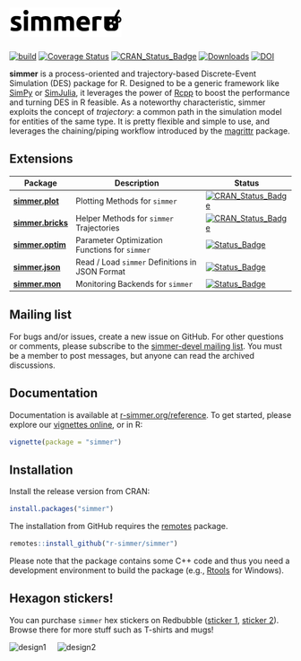 # <img src="https://raw.githubusercontent.com/r-simmer/r-simmer.github.io/master/images/simmer-logo.png" alt="simmer" width="200" />

<!-- badges: start -->
[![build](https://github.com/r-simmer/simmer/actions/workflows/build.yml/badge.svg)](https://github.com/r-simmer/simmer/actions/workflows/build.yml)
[![Coverage Status](https://codecov.io/gh/r-simmer/simmer/branch/master/graph/badge.svg)](https://app.codecov.io/gh/r-simmer/simmer)
[![CRAN\_Status\_Badge](https://www.r-pkg.org/badges/version/simmer)](https://cran.r-project.org/package=simmer)
[![Downloads](https://cranlogs.r-pkg.org/badges/simmer)](https://cran.r-project.org/package=simmer)
[![DOI](https://img.shields.io/badge/doi-10.18637/jss.v090.i02-informational.svg)](https://doi.org/10.18637/jss.v090.i02)
<!-- badges: end -->

**simmer** is a process-oriented and trajectory-based Discrete-Event Simulation (DES) package for R. Designed to be a generic framework like [SimPy](https://simpy.readthedocs.io/) or [SimJulia](https://simjuliajl.readthedocs.io/), it leverages the power of [Rcpp](https://www.rcpp.org/) to boost the performance and turning DES in R feasible. As a noteworthy characteristic, simmer exploits the concept of _trajectory_: a common path in the simulation model for entities of the same type. It is pretty flexible and simple to use, and leverages the chaining/piping workflow introduced by the [magrittr](https://github.com/tidyverse/magrittr) package.

## Extensions

Package          | Description                                     | Status
---------------- | ----------------------------------------------- | ------------------
[**simmer.plot**](https://r-simmer.org/extensions/plot)  |  Plotting Methods for `simmer` | [![CRAN\_Status\_Badge](https://www.r-pkg.org/badges/version/simmer.plot)](https://cran.r-project.org/package=simmer.plot)
[**simmer.bricks**](https://r-simmer.org/extensions/bricks)  |  Helper Methods for `simmer` Trajectories | [![CRAN\_Status\_Badge](https://www.r-pkg.org/badges/version/simmer.bricks)](https://cran.r-project.org/package=simmer.bricks)
[**simmer.optim**](https://github.com/r-simmer/simmer.optim) | Parameter Optimization Functions for `simmer` | [![Status\_Badge](https://img.shields.io/badge/lifecycle-dormant-blue.svg)](https://lifecycle.r-lib.org/articles/stages.html)
[**simmer.json**](https://github.com/r-simmer/simmer.json)  | Read / Load `simmer` Definitions in JSON Format | [![Status\_Badge](https://img.shields.io/badge/lifecycle-dormant-blue.svg)](https://lifecycle.r-lib.org/articles/stages.html)
[**simmer.mon**](https://github.com/r-simmer/simmer.mon)  | Monitoring Backends for `simmer` | [![Status\_Badge](https://img.shields.io/badge/lifecycle-experimental-orange.svg)](https://lifecycle.r-lib.org/articles/stages.html)

## Mailing list

For bugs and/or issues, create a new issue on GitHub. For other questions or comments, please subscribe to the [simmer-devel mailing list](https://groups.google.com/forum/#!forum/simmer-devel). You must be a member to post messages, but anyone can read the archived discussions.

## Documentation

Documentation is available at [r-simmer.org/reference](https://r-simmer.org/reference). To get started, please explore our [vignettes online](https://r-simmer.org/articles/), or in R:

``` r
vignette(package = "simmer")
```

## Installation

Install the release version from CRAN:

``` r
install.packages("simmer")
```

The installation from GitHub requires the [remotes](https://cran.r-project.org/package=remotes) package.

``` r
remotes::install_github("r-simmer/simmer")
```

Please note that the package contains some C++ code and thus you need a development environment to build the package (e.g., [Rtools](https://cran.r-project.org/bin/windows/Rtools/) for Windows).

## Hexagon stickers!

You can purchase `simmer` hex stickers on Redbubble ([sticker 1](https://www.redbubble.com/i/sticker/simmer-DES-for-R-by-puratura/32157547.EJUG5), [sticker 2](https://www.redbubble.com/i/sticker/simmer-DES-for-R-by-puratura/32155608.EJUG5)). Browse there for more stuff such as T-shirts and mugs!

<img src="https://r-simmer.org/images/simmer-hex-01.svg" alt="design1" width="150" /><span style="margin:10px"></span><img src="https://r-simmer.org/images/simmer-hex-02.svg" alt="design2" width="150" />
